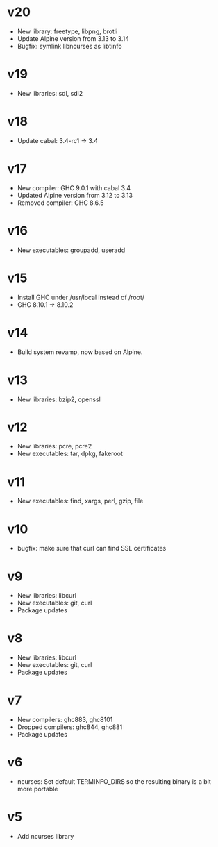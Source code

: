 # v20

* New library: freetype, libpng, brotli
* Update Alpine version from 3.13 to 3.14
* Bugfix: symlink libncurses as libtinfo

# v19

* New libraries: sdl, sdl2

# v18

* Update cabal: 3.4-rc1 -> 3.4

# v17

* New compiler: GHC 9.0.1 with cabal 3.4
* Updated Alpine version from 3.12 to 3.13
* Removed compiler: GHC 8.6.5

# v16

* New executables: groupadd, useradd

# v15

* Install GHC under /usr/local instead of /root/
* GHC 8.10.1 -> 8.10.2

# v14

* Build system revamp, now based on Alpine.

# v13

* New libraries: bzip2, openssl

# v12

* New libraries: pcre, pcre2
* New executables: tar, dpkg, fakeroot

# v11

* New executables: find, xargs, perl, gzip, file

# v10

* bugfix: make sure that curl can find SSL certificates

# v9

* New libraries: libcurl
* New executables: git, curl
* Package updates

# v8

* New libraries: libcurl
* New executables: git, curl
* Package updates

# v7

* New compilers: ghc883, ghc8101
* Dropped compilers: ghc844, ghc881
* Package updates

# v6

* ncurses: Set default TERMINFO_DIRS so the resulting binary is a bit more portable

# v5

* Add ncurses library
